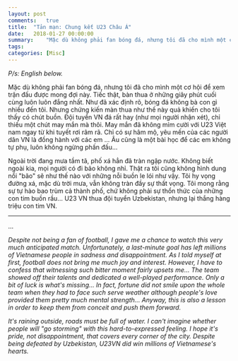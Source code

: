 ```yaml
---
layout: post
comments:	true
title:  "Tản mạn: Chung kết U23 Châu Á"
date:   2018-01-27 00:00:00
summary:    "Mặc dù không phải fan bóng đá, nhưng tôi đã cho mình một cơ hội để xem trận đấu được mong đợi này. Tiếc thật, bàn thua ở những giây phút cuối cùng luôn luôn đắng nhất. Như đã xác định rõ, bóng đá không bà con gì nhiều đến tôi. Nhưng chứng kiến màn thua như thế này quả khiến cho tôi thấy có chút buồn."
tags:   
categories:	[Misc]
---
```


*P/s: English below.*

Mặc dù không phải fan bóng đá, nhưng tôi đã cho mình một cơ hội để xem trận đấu được mong đợi này. Tiếc thật, bàn thua ở những giây phút cuối cùng luôn luôn đắng nhất. Như đã xác định rõ, bóng đá không bà con gì nhiều đến tôi. Nhưng chứng kiến màn thua như thế này quả khiến cho tôi thấy có chút buồn. Đội tuyển VN đá rất hay (như mọi người nhận xét), chỉ thiếu một chút may mắn mà thôi. May mắn đã không mỉm cười với U23 Việt nam ngay từ khi tuyết rơi râm rã. Chỉ có sự hâm mộ, yêu mến của các người dân VN là đồng hành với các em ... Âu cũng là một bài học để các em không tự phụ, luôn không ngừng phấn đấu... 

Ngoài trời đang mưa tầm tã, phố xá hẳn đã tràn ngập nước. Không biết ngoài kia, mọi người có đi bão không nhỉ. Thật ra tôi cũng không hình dung nổi "bão" sẽ như thế nào với những nỗi buồn le lói như vậy. Tôi hy vọng đường xá, mặc dù trời mưa, vẫn không tràn đầy sự thất vọng. Tôi mong rằng sự tự hào bao trùm cả thành phố, chứ không phải sự thổn thức của những con tim buồn rầu... U23 VN thua đội tuyển Uzbekistan, nhưng lại thắng hàng triệu con tim VN.

---
...

*Despite not being a fan of football, I gave me a chance to watch this very much anticipated match. Unfortunately, a last-minute goal has left millions of Vietnamese people in sadness and disappointment. As I told myself at first, football does not bring me much joy and interest. However, I have to confess that witnessing such bitter moment fairly upsets me... The team showed off their talents and dedicated a well-played performance. Only a bit of luck is what's missing... In fact, fortune did not smile upon the whole team when they had to face such serve weather although people's love provided them pretty much mental strength... Anyway, this is also a lesson in order to keep them from conceit and push them forward.*

*It's raining outside, roads must be full of water. I can't imagine whether people will "go storming" with this hard-to-expressed feeling. I hope it's pride, not disappointment, that covers every corner of the city. Despite being defeated by Uzbekistan, U23VN did win millions of Vietnamese's hearts.*


